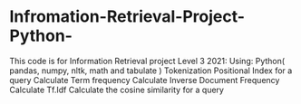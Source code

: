 # Infromation-Retrieval-Project-Python-
This code is for Information Retrieval project Level 3 2021:
Using: Python( pandas, numpy, nltk, math and tabulate )
Tokenization
Positional Index for a query
Calculate Term frequency
Calculate Inverse Document Frequency
Calculate Tf.Idf
Calculate the cosine similarity for a query
